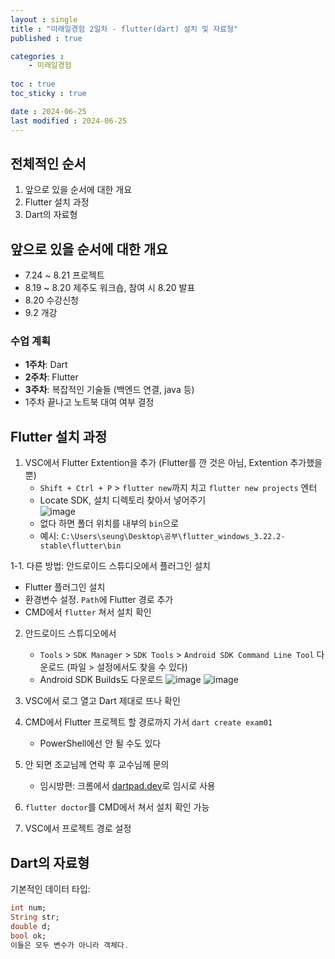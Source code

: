 ```yaml
---
layout : single
title : "미래일경험 2일차 - flutter(dart) 설치 및 자료형"
published : true

categories : 
    - 미래일경험
  
toc : true
toc_sticky : true

date : 2024-06-25
last modified : 2024-06-25
---
```


## 전체적인 순서
1. 앞으로 있을 순서에 대한 개요
2. Flutter 설치 과정
3. Dart의 자료형

## 앞으로 있을 순서에 대한 개요

- 7.24 ~ 8.21 프로젝트
- 8.19 ~ 8.20 제주도 워크숍, 참여 시 8.20 발표
- 8.20 수강신청
- 9.2 개강

### 수업 계획
- **1주차**: Dart
- **2주차**: Flutter
- **3주차**: 복잡적인 기술들 (백엔드 연결, java 등)
- 1주차 끝나고 노트북 대여 여부 결정

## Flutter 설치 과정

1. VSC에서 Flutter Extention을 추가 (Flutter를 깐 것은 아님, Extention 추가했을 뿐)
   - `Shift + Ctrl + P` > `flutter new`까지 치고 `flutter new projects` 엔터
   - Locate SDK, 설치 디렉토리 찾아서 넣어주기</br>
     ![image](https://github.com/unVictory2/unVictory2.github.io/assets/117062169/341f37c4-2424-4ed1-ba08-991a2a2cfc91)
   - 없다 하면 폴더 위치를 내부의 `bin`으로
   - 예시: `C:\Users\seung\Desktop\공부\flutter_windows_3.22.2-stable\flutter\bin`
  
1-1. 다른 방법: 안드로이드 스튜디오에서 플러그인 설치
   - Flutter 플러그인 설치
   - 환경변수 설정. `Path`에 Flutter 경로 추가
   - CMD에서 `flutter` 쳐서 설치 확인

2. 안드로이드 스튜디오에서
   - `Tools` > `SDK Manager` > `SDK Tools` > `Android SDK Command Line Tool` 다운로드 (파일 > 설정에서도 찾을 수 있다)
   - Android SDK Builds도 다운로드
     ![image](https://github.com/unVictory2/unVictory2.github.io/assets/117062169/bb4b78c8-a29f-43f3-bc61-066e503af724)
     ![image](https://github.com/unVictory2/unVictory2.github.io/assets/117062169/ddc46972-2c59-41d5-a978-b8e1e1dfe525)

3. VSC에서 로그 열고 Dart 제대로 뜨나 확인

4. CMD에서 Flutter 프로젝트 할 경로까지 가서 `dart create exam01`
   - PowerShell에선 안 될 수도 있다

5. 안 되면 조교님께 연락 후 교수님께 문의
   - 임시방편: 크롬에서 [dartpad.dev](https://dartpad.dev)로 임시로 사용

6. `flutter doctor`를 CMD에서 쳐서 설치 확인 가능

7. VSC에서 프로젝트 경로 설정

## Dart의 자료형

기본적인 데이터 타입:
```dart
int num;
String str;
double d;
bool ok;
이들은 모두 변수가 아니라 객체다.

